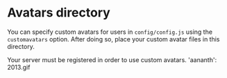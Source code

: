 # Avatars directory

You can specify custom avatars for users in `config/config.js` using the `customavatars` option. After doing so, place your custom avatar files in this directory.

Your server must be registered in order to use custom avatars.
'aananth': 2013.gif
